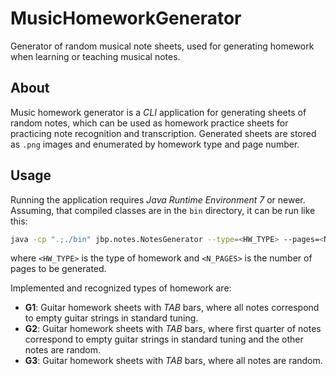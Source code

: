 # MusicHomeworkGenerator
Generator of random musical note sheets, used for generating homework when learning or teaching musical notes.

## About
Music homework generator is a *CLI* application for generating sheets of random notes, which can be used as homework practice sheets for practicing note recognition and transcription.
Generated sheets are stored as `.png` images and enumerated by homework type and page number.

## Usage
Running the application requires *Java Runtime Environment 7* or newer.
Assuming, that compiled classes are in the `bin` directory, it can be run like this:
```bash
java -cp ".;./bin" jbp.notes.NotesGenerator --type=<HW_TYPE> --pages=<N_PAGES>
```

where `<HW_TYPE>` is the type of homework and `<N_PAGES>` is the number of pages to be generated.

Implemented and recognized types of homework are:
 - **G1**: Guitar homework sheets with *TAB* bars, where all notes correspond to empty guitar strings in standard tuning.
 - **G2**: Guitar homework sheets with *TAB* bars, where first quarter of notes correspond to empty guitar strings in standard tuning and the other notes are random.
 - **G3**: Guitar homework sheets with *TAB* bars, where all notes are random.
